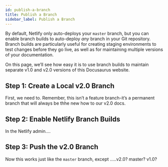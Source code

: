 ```yaml
---
id: publish-a-branch
title: Publish a Branch
sidebar_label: Publish a Branch
---
```


By default, Netlify only auto-deploys your `master` branch, but you can enable
branch builds to auto-deploy *any* branch in your Git repository. Branch builds
are particularly useful for creating staging environments to test changes
before they go live, as well as for maintaining multiple versions of your
documentation.

On this page, we’ll see how easy it is to use branch builds to maintain
separate v1.0 and v2.0 versions of this Docusaurus website.



## Step 1: Create a Local v2.0 Branch

First, we need to. Remember, this isn’t a feature branch-it’s a permanent
branch that will always be thhe new how to our v2.0 docs.




## Step 2: Enable Netlify Branch Builds

In the Netlify admin....




## Step 3: Push the v2.0 Branch

Now this works just like the `master` branch, except .....v2.0? master? v1.0?




